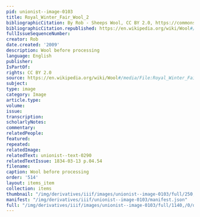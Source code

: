 ```yaml
---
pid: unionist--image-0103
title: Royal_Winter_Fair_Wool_2
bibliographicCitation: By Rob - Sheeps Wool, CC BY 2.0, https://commons.wikimedia.org/w/index.php?curid=8463983
bibliographicCitation.republished: https://en.wikipedia.org/wiki/Wool#/media/File:Royal_Winter_Fair_Wool_2.jpg
fullIssueSequenceNumber: 
creator: Rob
date.created: '2009'
description: Wool before processing
language: English
publisher: 
IsPartOf: 
rights: CC BY 2.0
source: https://en.wikipedia.org/wiki/Wool#/media/File:Royal_Winter_Fair_Wool_2.jpg
subject: 
type: image
category: Image
article.type: 
volume: 
issue: 
transcription: 
scholarlyNotes: 
commentary: 
relatedPeople: 
featured: 
repeated: 
relatedImage: 
relatedText: unionist--text-0290
relatedTextIssue: 1834-03-13 p.04.54
filename: 
caption: Wool before processing
order: '514'
layout: items_item
collection: items
thumbnail: "/img/derivatives/iiif/images/unionist--image-0103/full/250,/0/default.jpg"
manifest: "/img/derivatives/iiif/unionist--image-0103/manifest.json"
full: "/img/derivatives/iiif/images/unionist--image-0103/full/1140,/0/default.jpg"
---
```

